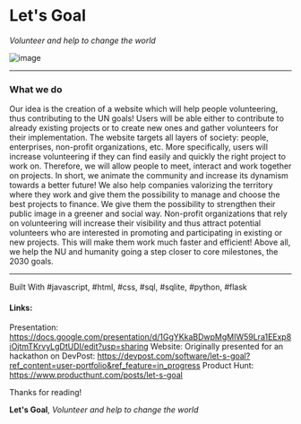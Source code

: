 # **Let's Goal**
*Volunteer and help to change the world*

![image](https://user-images.githubusercontent.com/78320052/133904559-65c38a0e-c438-4ca0-850a-af837d558de7.png)

---

### What we do
Our idea is the creation of a website which will help people volunteering, thus contributing to the UN goals!
Users will be able either to contribute to already existing projects or to create new ones and gather volunteers for their implementation.
The website targets all layers of society: people, enterprises, non-profit organizations, etc.
More specifically, users will increase volunteering if they can find easily and quickly the right project to work on. Therefore, we will  allow people to meet, interact and work together on projects. In short, we animate the community and increase its dynamism towards a better future!
We also help companies valorizing the territory where they work and give them the possibility to manage and choose the best projects to finance. We give them the possibility to strengthen their public image in a greener and social way.
Non-profit organizations that rely on volunteering will increase their visibility and thus attract potential volunteers who are interested in promoting and participating in existing or new projects. This will make them work much faster and efficient!
Above all, we help the NU and humanity going a step closer to core milestones, the 2030 goals.

---

Built With #javascript, #html, #css, #sql, #sqlite, #python, #flask

#### Links:
Presentation: https://docs.google.com/presentation/d/1GgYKkaBDwpMgMIW59Lra1EExp8iOjtmTKrvyLgDtUDI/edit?usp=sharing
Website: 
Originally presented for an hackathon on DevPost: https://devpost.com/software/let-s-goal?ref_content=user-portfolio&ref_feature=in_progress
Product Hunt: https://www.producthunt.com/posts/let-s-goal

Thanks for reading!

**Let's Goal**, *Volunteer and help to change the world*

